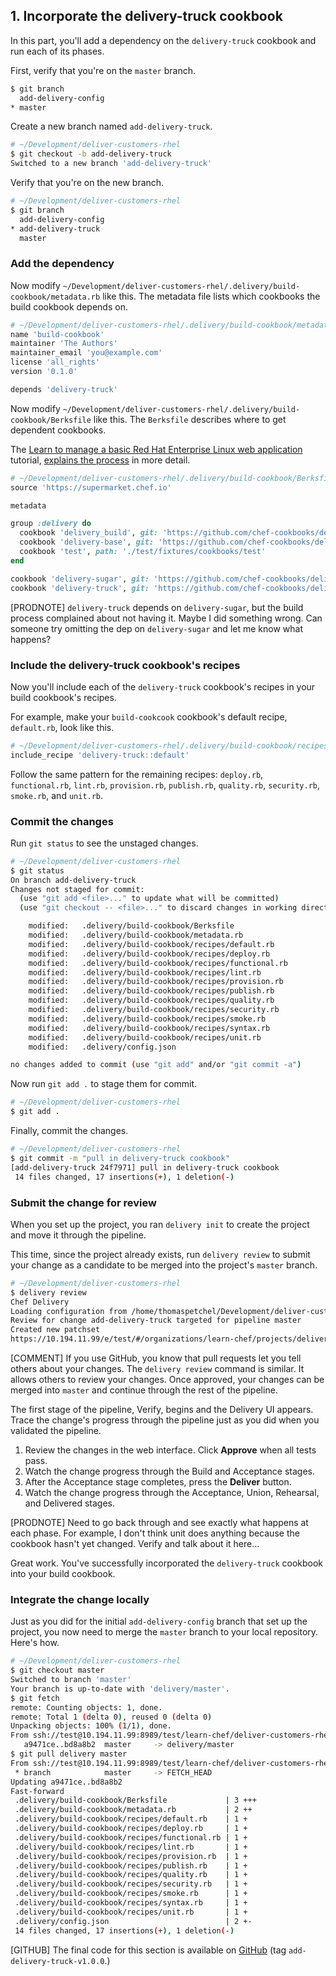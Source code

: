 ## 1. Incorporate the delivery-truck cookbook

In this part, you'll add a dependency on the `delivery-truck` cookbook and run each of its phases.

First, verify that you're on the `master` branch.

```bash
$ git branch
  add-delivery-config
* master
```

Create a new branch named `add-delivery-truck`.

```bash
# ~/Development/deliver-customers-rhel
$ git checkout -b add-delivery-truck
Switched to a new branch 'add-delivery-truck'
```

Verify that you're on the new branch.

```bash
# ~/Development/deliver-customers-rhel
$ git branch
  add-delivery-config
* add-delivery-truck
  master
```

### Add the dependency

Now modify <code class="file-path">~/Development/deliver-customers-rhel/.delivery/build-cookbook/metadata.rb</code> like this. The metadata file lists which cookbooks the build cookbook depends on.

```ruby
# ~/Development/deliver-customers-rhel/.delivery/build-cookbook/metadata.rb
name 'build-cookbook'
maintainer 'The Authors'
maintainer_email 'you@example.com'
license 'all_rights'
version '0.1.0'

depends 'delivery-truck'
```

Now modify <code class="file-path">~/Development/deliver-customers-rhel/.delivery/build-cookbook/Berksfile</code> like this. The <code class="file-path">Berksfile</code> describes where to get dependent cookbooks.

The [Learn to manage a basic Red Hat Enterprise Linux web application](/manage-a-web-app/rhel) tutorial, [explains the process](/manage-a-web-app/rhel/apply-and-verify-your-web-server-configuration) in more detail.

```ruby
# ~/Development/deliver-customers-rhel/.delivery/build-cookbook/Berksfile
source 'https://supermarket.chef.io'

metadata

group :delivery do
  cookbook 'delivery_build', git: 'https://github.com/chef-cookbooks/delivery_build'
  cookbook 'delivery-base', git: 'https://github.com/chef-cookbooks/delivery-base'
  cookbook 'test', path: './test/fixtures/cookbooks/test'
end

cookbook 'delivery-sugar', git: 'https://github.com/chef-cookbooks/delivery-sugar'
cookbook 'delivery-truck', git: 'https://github.com/chef-cookbooks/delivery-truck'
```

[PRODNOTE] `delivery-truck` depends on `delivery-sugar`, but the build process complained about not having it. Maybe I did something wrong. Can someone try omitting the dep on `delivery-sugar` and let me know what happens?

### Include the delivery-truck cookbook's recipes

Now you'll include each of the `delivery-truck` cookbook's recipes in your build cookbook's recipes.

For example, make your `build-cookcook` cookbook's default recipe, <code class="file-path">default.rb</code>, look like this.

```ruby
# ~/Development/deliver-customers-rhel/.delivery/build-cookbook/recipes/default.rb
include_recipe 'delivery-truck::default'
```

Follow the same pattern for the remaining recipes: <code class="file-path">deploy.rb</code>, <code class="file-path">functional.rb</code>, <code class="file-path">lint.rb</code>, <code class="file-path">provision.rb</code>, <code class="file-path">publish.rb</code>, <code class="file-path">quality.rb</code>, <code class="file-path">security.rb</code>, <code class="file-path">smoke.rb</code>, and <code class="file-path">unit.rb</code>.

### Commit the changes

Run `git status` to see the unstaged changes.

```bash
# ~/Development/deliver-customers-rhel
$ git status
On branch add-delivery-truck
Changes not staged for commit:
  (use "git add <file>..." to update what will be committed)
  (use "git checkout -- <file>..." to discard changes in working directory)

	modified:   .delivery/build-cookbook/Berksfile
	modified:   .delivery/build-cookbook/metadata.rb
	modified:   .delivery/build-cookbook/recipes/default.rb
	modified:   .delivery/build-cookbook/recipes/deploy.rb
	modified:   .delivery/build-cookbook/recipes/functional.rb
	modified:   .delivery/build-cookbook/recipes/lint.rb
	modified:   .delivery/build-cookbook/recipes/provision.rb
	modified:   .delivery/build-cookbook/recipes/publish.rb
	modified:   .delivery/build-cookbook/recipes/quality.rb
	modified:   .delivery/build-cookbook/recipes/security.rb
	modified:   .delivery/build-cookbook/recipes/smoke.rb
	modified:   .delivery/build-cookbook/recipes/syntax.rb
	modified:   .delivery/build-cookbook/recipes/unit.rb
	modified:   .delivery/config.json

no changes added to commit (use "git add" and/or "git commit -a")
```

Now run `git add .` to stage them for commit.

```bash
# ~/Development/deliver-customers-rhel
$ git add .
```

Finally, commit the changes.

```bash
# ~/Development/deliver-customers-rhel
$ git commit -m "pull in delivery-truck cookbook"
[add-delivery-truck 24f7971] pull in delivery-truck cookbook
 14 files changed, 17 insertions(+), 1 deletion(-)
```

### Submit the change for review

When you set up the project, you ran `delivery init` to create the project and move it through the pipeline.

This time, since the project already exists, run `delivery review` to submit your change as a candidate to be merged into the project's `master` branch.

```bash
# ~/Development/deliver-customers-rhel
$ delivery review
Chef Delivery
Loading configuration from /home/thomaspetchel/Development/deliver-customers-rhel
Review for change add-delivery-truck targeted for pipeline master
Created new patchset
https://10.194.11.99/e/test/#/organizations/learn-chef/projects/deliver-customers-rhel/changes/a09401ca-4e39-48e4-96d7-23ed1631f9e0
```

[COMMENT] If you use GitHub, you know that pull requests let you tell others about your changes. The `delivery review` command is similar. It allows others to review your changes. Once approved, your changes can be merged into `master` and continue through the rest of the pipeline.

The first stage of the pipeline, Verify, begins and the Delivery UI appears. Trace the change's progress through the pipeline just as you did when you validated the pipeline.

1. Review the changes in the web interface. Click **Approve** when all tests pass.
1. Watch the change progress through the Build and Acceptance stages.
1. After the Acceptance stage completes, press the **Deliver** button.
1. Watch the change progress through the Acceptance, Union, Rehearsal, and Delivered stages.

[PRODNOTE] Need to go back through and see exactly what happens at each phase. For example, I don't think unit does anything because the cookbook hasn't yet changed. Verify and talk about it here...

Great work. You've successfully incorporated the `delivery-truck` cookbook into your build cookbook.

### Integrate the change locally

Just as you did for the initial `add-delivery-config` branch that set up the project, you now need to merge the `master` branch to your local repository. Here's how.

```bash
# ~/Development/deliver-customers-rhel
$ git checkout master
Switched to branch 'master'
Your branch is up-to-date with 'delivery/master'.
$ git fetch
remote: Counting objects: 1, done.
remote: Total 1 (delta 0), reused 0 (delta 0)
Unpacking objects: 100% (1/1), done.
From ssh://test@10.194.11.99:8989/test/learn-chef/deliver-customers-rhel
   a9471ce..bd8a8b2  master     -> delivery/master
$ git pull delivery master
From ssh://test@10.194.11.99:8989/test/learn-chef/deliver-customers-rhel
 * branch            master     -> FETCH_HEAD
Updating a9471ce..bd8a8b2
Fast-forward
 .delivery/build-cookbook/Berksfile             | 3 +++
 .delivery/build-cookbook/metadata.rb           | 2 ++
 .delivery/build-cookbook/recipes/default.rb    | 1 +
 .delivery/build-cookbook/recipes/deploy.rb     | 1 +
 .delivery/build-cookbook/recipes/functional.rb | 1 +
 .delivery/build-cookbook/recipes/lint.rb       | 1 +
 .delivery/build-cookbook/recipes/provision.rb  | 1 +
 .delivery/build-cookbook/recipes/publish.rb    | 1 +
 .delivery/build-cookbook/recipes/quality.rb    | 1 +
 .delivery/build-cookbook/recipes/security.rb   | 1 +
 .delivery/build-cookbook/recipes/smoke.rb      | 1 +
 .delivery/build-cookbook/recipes/syntax.rb     | 1 +
 .delivery/build-cookbook/recipes/unit.rb       | 1 +
 .delivery/config.json                          | 2 +-
 14 files changed, 17 insertions(+), 1 deletion(-)
```

[GITHUB] The final code for this section is available on [GitHub](https://github.com/learn-chef/deliver-customers-rhel/tree/add-delivery-truck-v1.0.0) (tag `add-delivery-truck-v1.0.0`.)
